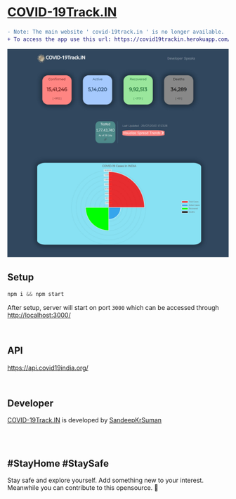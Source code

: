 # [COVID-19Track.IN](https://covid-19track.in)

```diff
- Note: The main website ' covid-19track.in ' is no longer available.
+ To access the app use this url: https://covid19trackin.herokuapp.com/ 
```

![](public/images/websiteview.jpg)



## Setup

```javascript
npm i && npm start
```
After setup, server will start on port `3000` which can be accessed through <http://localhost:3000/>

<br>

## API
<https://api.covid19india.org/>


<br>


## Developer
[COVID-19Track.IN](https://covid-19track.in) is developed by [SandeepKrSuman](https://www.linkedin.com/in/sandeepkrsuman/)

  <br><br>
## #StayHome #StaySafe
Stay safe and explore yourself. Add something new to your interest.
Meanwhile you can contribute to this opensource. 🙂
